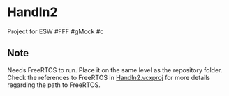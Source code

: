 # HandIn2
Project for ESW
#FFF #gMock #c
## Note
Needs FreeRTOS to run. Place it on the same level as the repository folder. Check the references to FreeRTOS in [HandIn2.vcxproj](https://github.com/marinaionel/HandIn2/blob/master/HandIn2/HandIn2.vcxproj) for more details regarding the path to FreeRTOS.
